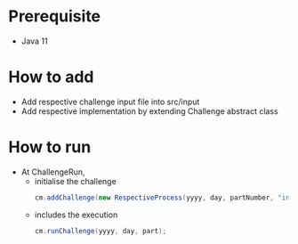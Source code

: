 # Prerequisite
- Java 11

# How to add
- Add respective challenge input file into src/input
- Add respective implementation by extending Challenge abstract class

# How to run
- At ChallengeRun, 
  - initialise the challenge
    ```java
    cm.addChallenge(new RespectiveProcess(yyyy, day, partNumber, "input-file-name.txt"));
    ```
  - includes the execution
    ```java
    cm.runChallenge(yyyy, day, part);
    ```